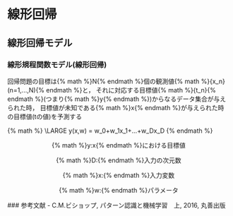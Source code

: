 # 線形回帰
## 線形回帰モデル
### 線形規程関数モデル(線形回帰)
回帰問題の目標は{% math %}N{% endmath %}個の観測値{% math %}\{x_n\}(n=1,...,N){% endmath %}と， それに対応する目標値{% math %}\{t_n\}{% endmath %}(つまり{% math %}y{% endmath %})からなるデータ集合が与えられた時， 目標値が未知である{% math %}x{% endmath %}が与えられた時の目標値(tの値)を予測する  

{% math %}
\LARGE y(x,w) = w_0+w_1x_1+...+w_Dx_D
{% endmath %}
<div style="text-align:center">
    <p>{% math %}y:x{% endmath %}における目標値</p>
    <p>{% math %}D:{% endmath %}入力の次元数</p>
    <p>{% math %}x:{% endmath %}入力変数</p>
    <p>{% math %}w:{% endmath %}パラメータ</p>
</div>
### 参考文献
- C.M.ビショップ, パターン認識と機械学習　上, 2016, 丸善出版
